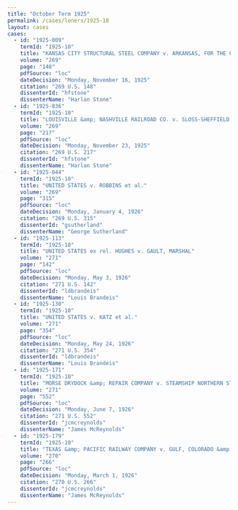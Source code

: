 ```yaml
---
title: "October Term 1925"
permalink: /cases/loners/1925-10
layout: cases
cases:
  - id: "1925-009"
    termId: "1925-10"
    title: "KANSAS CITY STRUCTURAL STEEL COMPANY v. ARKANSAS, FOR THE USE AND BENEFIT OF ASHLEY COUNTY"
    volume: "269"
    page: "148"
    pdfSource: "loc"
    dateDecision: "Monday, November 16, 1925"
    citation: "269 U.S. 148"
    dissenterId: "hfstone"
    dissenterName: "Harlan Stone"
  - id: "1925-036"
    termId: "1925-10"
    title: "LOUISVILLE &amp; NASHVILLE RAILROAD CO. v. SLOSS-SHEFFIELD STEEL &amp; IRON COMPANY"
    volume: "269"
    page: "217"
    pdfSource: "loc"
    dateDecision: "Monday, November 23, 1925"
    citation: "269 U.S. 217"
    dissenterId: "hfstone"
    dissenterName: "Harlan Stone"
  - id: "1925-044"
    termId: "1925-10"
    title: "UNITED STATES v. ROBBINS et al."
    volume: "269"
    page: "315"
    pdfSource: "loc"
    dateDecision: "Monday, January 4, 1926"
    citation: "269 U.S. 315"
    dissenterId: "gsutherland"
    dissenterName: "George Sutherland"
  - id: "1925-113"
    termId: "1925-10"
    title: "UNITED STATES ex rel. HUGHES v. GAULT, MARSHAL"
    volume: "271"
    page: "142"
    pdfSource: "loc"
    dateDecision: "Monday, May 3, 1926"
    citation: "271 U.S. 142"
    dissenterId: "ldbrandeis"
    dissenterName: "Louis Brandeis"
  - id: "1925-130"
    termId: "1925-10"
    title: "UNITED STATES v. KATZ et al."
    volume: "271"
    page: "354"
    pdfSource: "loc"
    dateDecision: "Monday, May 24, 1926"
    citation: "271 U.S. 354"
    dissenterId: "ldbrandeis"
    dissenterName: "Louis Brandeis"
  - id: "1925-171"
    termId: "1925-10"
    title: "MORSE DRYDOCK &amp; REPAIR COMPANY v. STEAMSHIP NORTHERN STAR, ETC., et al."
    volume: "271"
    page: "552"
    pdfSource: "loc"
    dateDecision: "Monday, June 7, 1926"
    citation: "271 U.S. 552"
    dissenterId: "jcmcreynolds"
    dissenterName: "James McReynolds"
  - id: "1925-179"
    termId: "1925-10"
    title: "TEXAS &amp; PACIFIC RAILWAY COMPANY v. GULF, COLORADO &amp; SANTA FE RAILWAY COMPANY"
    volume: "270"
    page: "266"
    pdfSource: "loc"
    dateDecision: "Monday, March 1, 1926"
    citation: "270 U.S. 266"
    dissenterId: "jcmcreynolds"
    dissenterName: "James McReynolds"
---
```

